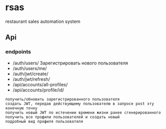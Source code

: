 # rsas
<span>restaurant sales automation system</span>

<h2>Api</h2>
<h3>endpoints</h3>
<ul>
    <li>
        <span>/auth/users/</span>
        <span>Зарегистрировать нового пользователя</span>
    </li>
<li>/auth/users/me/</li>
<li>/auth/jwt/create/</li>
<li>/auth/jwt/refresh/</li>
<li>/api/accounts/all-profiles/</li>
<li>/api/accounts/profile/id/</li>
</ul>

	
	получить/обновить зарегистрированного пользователя
	создать JWT, передав действующему пользователю в запросе post эту конечную точку
	получить новый JWT по истечении времени жизни ранее сгенерированного
	получить все профили пользователей и создать новый
	подробный вид профиля пользователя
